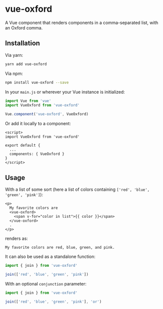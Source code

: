 # vue-oxford

A Vue component that renders components in a comma-separated list, with an Oxford comma.

## Installation

Via yarn:

```sh
yarn add vue-oxford
```

Via npm:

```sh
npm install vue-oxford --save
```

In your `main.js` or wherever your Vue instance is initialized:

```js
import Vue from 'vue'
import VueOxford from 'vue-oxford'

Vue.component('vue-oxford', VueOxford)
```

Or add it locally to a component:

```vue
<script>
import VueOxford from 'vue-oxford'

export default {
  ...
  components: { VueOxford }
}
</script>
```

## Usage

With a list of some sort (here a list of colors containing `['red', 'blue', 'green', 'pink']`):

```vue
<p>
  My favorite colors are
  <vue-oxford>
    <span v-for="color in list">{{ color }}</span>
  </vue-oxford>
  .
</p>
```

renders as:

```text
My favorite colors are red, blue, green, and pink.
```

It can also be used as a standalone function:

```js
import { join } from 'vue-oxford'

join(['red', 'blue', 'green', 'pink'])
```

With an optional `conjunction` parameter:

```js
import { join } from 'vue-oxford'

join(['red', 'blue', 'green', 'pink'], 'or')
```